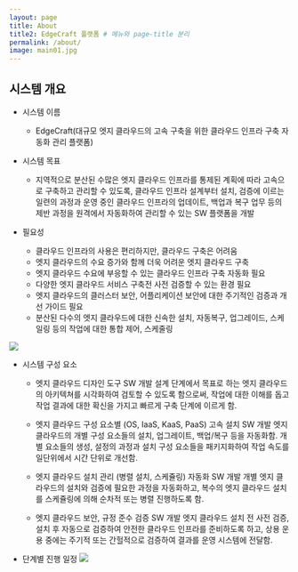 ```yaml
---
layout: page
title: About
title2: EdgeCraft 플랫폼 # 메뉴와 page-title 분리
permalink: /about/
image: main01.jpg
---
```


## 시스템 개요

* 시스템 이름
  * EdgeCraft(대규모 엣지 클라우드의 고속 구축을 위한 클라우드 인프라 구축 자동화 관리 플랫폼)

* 시스템 목표
  * 지역적으로 분산된 수많은 엣지 클라우드 인프라를 통제된 계획에 따라 고속으로 구축하고 관리할 수 있도록, 클라우드 인프라 설계부터 설치, 검증에 이르는 일련의 과정과 운영 중인 클라우드 인프라의 업데이트, 백업과 복구 업무 등의 제반 과정을 원격에서 자동화하여 관리할 수 있는 SW 플랫폼을 개발

* 필요성
  * 클라우드 인프라의 사용은 편리하지만, 클라우드 구축은 어려움
  * 엣지 클라우드의 수요 증가와 함께 더욱 어려운 엣지 클라우드 구축
  * 엣지 클라우드 수요에 부응할 수 있는 클라우드 인프라 구축 자동화 필요
  * 다양한 엣지 클라우드 서비스 구축전 사전 검증할 수 있는 환경 필요
  * 엣지 클라우드의 클러스터 보안, 어플리케이션 보안에 대한 주기적인 검증과 개선 가이드 필요
  * 분산된 다수의 엣지 클라우드에 대한 신속한 설치, 자동복구, 업그레이드, 스케일링 등의 작업에 대한 통합 제어, 스케줄링

![]({{site.baseurl}}/images/concept.png)

* 시스템 구성 요소
  * 엣지 클라우드 디자인 도구 SW 개발
  설계 단계에서 목표로 하는 엣지 클라우드의 아키텍쳐를 시각화하여 검토할 수 있도록 함으로써, 작업에 대한 이해를 돕고 작업 결과에 대한 확신을 가지고 빠르게 구축 단계에 이르게 함.

  * 엣지 클라우드 구성 요소별 (OS, IaaS, KaaS, PaaS) 고속 설치 SW 개발
  엣지 클라우드의 개별 구성 요소들의 설치, 업그레이트, 백업/복구 등을 자동화함. 개별 요소들의 생성, 설정의 과정과 설치 구성 요소들을 패키지화하여 작업 속도를 일단위에서 시간 단위로 개선함. 

  * 엣지 클라우드 설치 관리 (병렬 설치, 스케쥴링) 자동화 SW 개발
  개별 엣지 클라우드의 설치와 검증에 필요한 과정을 자동화하고, 복수의 엣지 클라우드 설치를 스케쥴링에 의해 순차적 또는 병렬 진행하도록 함.

  * 엣지 클라우드 보안, 규정 준수 검증 SW 개발
  엣지 클라우드 설치 전 사전 검증, 설치 후 자동으로 검증하여 안전한 클라우드 인프라를 준비하도록 하고, 상용 운용 중에는 주기적 또는 간헐적으로 검증하여 결과를 운영 시스템에 전달함.

* 단계별 진행 일정
  ![]({{site.baseurl}}/images/roadmap01.png)